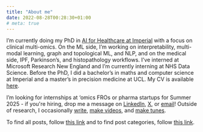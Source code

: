 ```yaml
---
title: "About me"
date: 2022-08-28T00:28:30+01:00
# meta: true
---
```


I’m currently doing my PhD in [AI for Healthcare at Imperial](https://ai4health.io/) with a focus on clinical multi-omics. On the ML side, I’m working on interpretability, multi-modal learning, graph and topological ML, and NLP, and on the medical side, IPF, Parkinson’s, and histopathology workflows. I’ve interned at Microsoft Research New England and I’m currently interning at NHS Data Science. Before the PhD, I did a bachelor’s in maths and computer science at Imperial and a master’s in precision medicine at UCL. My CV is available [here](../data/CV_240924.pdf).

I’m looking for internships at ‘omics FROs or pharma startups for Summer 2025 - if you're hiring, drop me a message on [LinkedIn](https://uk.linkedin.com/in/avish-vijayaraghavan), [X](https://x.com/avishvj), or [email](mailto:avish.vijayaraghavan17@imperial.ac.uk)! Outside of research, I occasionally [write](https://avishvj.github.io/), [make videos](https://www.youtube.com/@avishvijayaraghavan), and [make tunes](https://open.spotify.com/artist/77JwWnM4Tq5EOanhEguNuw).

To find all posts, follow [this link](https://avishvj.github.io/posts) and to find post categories, follow [this link](https://avishvj.github.io/categories).